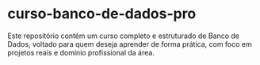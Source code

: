# curso-banco-de-dados-pro
Este repositório contém um curso completo e estruturado de Banco de Dados, voltado para quem deseja aprender de forma prática, com foco em projetos reais e domínio profissional da área.
